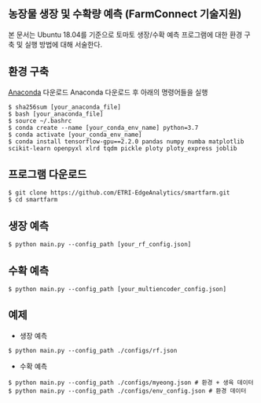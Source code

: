 ## 농장물 생장 및 수확량 예측 (FarmConnect 기술지원)
본 문서는 Ubuntu 18.04를 기준으로 토마토 생장/수확 예측 프로그램에 대한 환경 구축 및 실행 방법에 대해 서술한다.

## 환경 구축

[Anaconda](https://www.anaconda.com/products/individual) 다운로드
Anaconda 다운로드 후 아래의 명령어들을 실행
~~~
$ sha256sum [your_anaconda_file]
$ bash [your_anaconda_file]
$ source ~/.bashrc
$ conda create --name [your_conda_env_name] python=3.7
$ conda activate [your_conda_env_name]
$ conda install tensorflow-gpu==2.2.0 pandas numpy numba matplotlib scikit-learn openpyxl xlrd tqdm pickle ploty ploty_express joblib
~~~

## 프로그램 다운로드
~~~
$ git clone https://github.com/ETRI-EdgeAnalytics/smartfarm.git
$ cd smartfarm
~~~

## 생장 예측
~~~
$ python main.py --config_path [your_rf_config.json]
~~~

## 수확 예측
~~~
$ python main.py --config_path [your_multiencoder_config.json]
~~~

## 예제

- 생장 예측
~~~
$ python main.py --config_path ./configs/rf.json
~~~
- 수확 예측
~~~
$ python main.py --config_path ./configs/myeong.json # 환경 + 생육 데이터
$ python main.py --config_path ./configs/env_config.json # 환경 데이터
~~~
